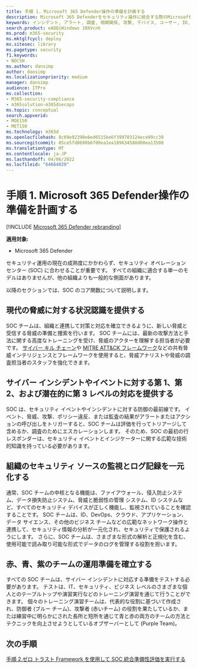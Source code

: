 ```yaml
---
title: 手順 1. Microsoft 365 Defender操作の準備を計画する
description: Microsoft 365 Defenderをセキュリティ操作に統合する際のMicrosoft 365 Defender操作準備の計画の基本。
keywords: インシデント, アラート, 調査, 相関関係, 攻撃, デバイス, ユーザー, ID, ID, メールボックス, 電子メール, 365, Microsoft, m365, インシデント対応, サイバー攻撃, secops, セキュリティ操作, soc
search.product: eADQiWindows 10XVcnh
ms.prod: m365-security
ms.mktglfcycl: deploy
ms.sitesec: library
ms.pagetype: security
f1.keywords:
- NOCSH
ms.author: dansimp
author: dansimp
ms.localizationpriority: medium
manager: dansimp
audience: ITPro
ms.collection:
- M365-security-compliance
- m365solution-m365dsecops
ms.topic: conceptual
search.appverid:
- MOE150
- MET150
ms.technology: m365d
ms.openlocfilehash: 8c69e92390e6ed6515be6f399703124ece99cc39
ms.sourcegitcommit: 85ce5fd0698b6f00ea1ea189634588d00ea13508
ms.translationtype: MT
ms.contentlocale: ja-JP
ms.lasthandoff: 04/06/2022
ms.locfileid: "64664020"
---
```

# <a name="step-1-plan-for-microsoft-365-defender-operations-readiness"></a>手順 1. Microsoft 365 Defender操作の準備を計画する

[!INCLUDE [Microsoft 365 Defender rebranding](../includes/microsoft-defender.md)]

**適用対象:**
- Microsoft 365 Defender

セキュリティ運用の現在の成熟度にかかわらず、セキュリティ オペレーション センター (SOC) に合わせることが重要です。 すべての組織に適合する単一のモデルはありませんが、他の組織よりも一般的な側面があります。

以降のセクションでは、SOC のコア関数について説明します。

## <a name="provide-situational-awareness-of-modern-threats"></a>現代の脅威に対する状況認識を提供する

SOC チームは、組織と連携して対策と対応を確立できるように、新しい脅威と受信する脅威の準備と捜索を行います。 SOC チームには、最新の攻撃方法と手法に関する高度なトレーニングを受け、脅威のアクターを理解する担当者が必要です。 [サイバー キル チェーン](https://www.microsoft.com/security/blog/2016/11/28/disrupting-the-kill-chain/)や [MITRE ATT&CK フレームワーク](https://attack.mitre.org/)などの共有脅威インテリジェンスとフレームワークを使用すると、脅威アナリストや脅威の調査担当者のスタッフを強化できます。

## <a name="provide-first-second-and-potentially-third-level-responses-to-cyber-incidents-and-events"></a>サイバー インシデントやイベントに対する第 1、第 2、および潜在的に第 3 レベルの対応を提供する

SOC は、セキュリティ イベントやインシデントに対する防御の最前線です。 イベント、脅威、攻撃、ポリシー違反、または監査の結果がアラートまたはアクションの呼び出しをトリガーすると、SOC チームは評価を行ってトリアージして含めるか、調査のためにエスカレーションします。 そのため、SOC の最初の行レスポンダーは、セキュリティ イベントとインジケーターに関する広範な技術的知識を持っている必要があります。

## <a name="centralize-monitoring-and-logging-of-your-organizations-security-sources"></a>組織のセキュリティ ソースの監視とログ記録を一元化する

通常、SOC チームの中核となる機能は、ファイアウォール、侵入防止システム、データ損失防止システム、脅威と脆弱性の管理 システム、ID システムなど、すべてのセキュリティ デバイスが正しく機能し、監視されていることを確認することです。 SOC チームは、ID、DevOps、クラウド、アプリケーション、データ サイエンス、その他のビジネス チームなどの広範なネットワーク操作と連携して、セキュリティ情報の分析が一元化され、セキュリティで保護されるようにします。 さらに、SOC チームは、さまざまな形式の解析と正規化を含む、使用可能で読み取り可能な形式でデータのログを管理する役割を担います。

## <a name="establish-red-blue-and-purple-team-operational-readiness"></a>赤、青、紫のチームの運用準備を確立する

すべての SOC チームは、サイバー インシデントに対応する準備をテストする必要があります。 テストは、IT、セキュリティ、ビジネス レベルのさまざまな個人とのテーブルトップや演習実行などのトレーニング演習を通じて行うことができます。 個々のトレーニング演習チームは、代表的な役割に基づいて作成され、防御者 (ブルー チーム)、攻撃者 (赤いチーム) の役割を果たしているか、または練習中に明らかにされた長所と短所を通じて青と赤の両方のチームの方法とテクニックを向上させようとしているオブザーバーとして (Purple Team)。

## <a name="next-step"></a>次の手順

[手順 2.ゼロ トラスト Framework を使用して SOC 統合準備性評価を実行する](integrate-microsoft-365-defender-secops-readiness.md)
